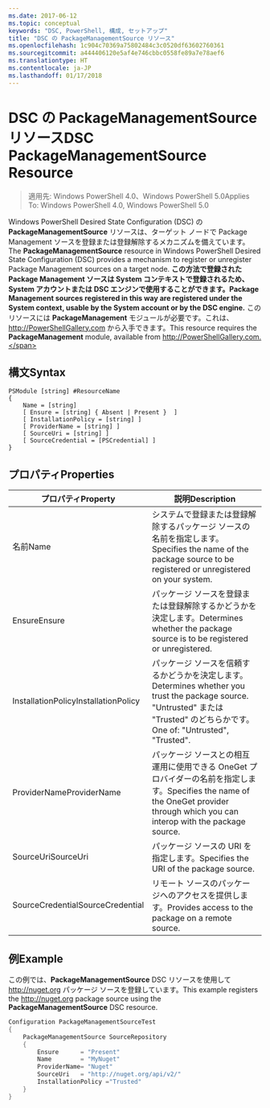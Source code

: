 ```yaml
---
ms.date: 2017-06-12
ms.topic: conceptual
keywords: "DSC, PowerShell, 構成, セットアップ"
title: "DSC の PackageManagementSource リソース"
ms.openlocfilehash: 1c904c70369a75802484c3c0520df63602760361
ms.sourcegitcommit: a444406120e5af4e746cbbc0558fe89a7e78aef6
ms.translationtype: HT
ms.contentlocale: ja-JP
ms.lasthandoff: 01/17/2018
---
```

# <a name="dsc-packagemanagementsource-resource"></a><span data-ttu-id="b923b-103">DSC の PackageManagementSource リソース</span><span class="sxs-lookup"><span data-stu-id="b923b-103">DSC PackageManagementSource Resource</span></span>

> <span data-ttu-id="b923b-104">適用先: Windows PowerShell 4.0、Windows PowerShell 5.0</span><span class="sxs-lookup"><span data-stu-id="b923b-104">Applies To: Windows PowerShell 4.0, Windows PowerShell 5.0</span></span>

<span data-ttu-id="b923b-105">Windows PowerShell Desired State Configuration (DSC) の **PackageManagementSource** リソースは、ターゲット ノードで Package Management ソースを登録または登録解除するメカニズムを備えています。</span><span class="sxs-lookup"><span data-stu-id="b923b-105">The **PackageManagementSource** resource in Windows PowerShell Desired State Configuration (DSC) provides a mechanism to register or unregister Package Management sources on a target node.</span></span> <span data-ttu-id="b923b-106">**この方法で登録された Package Management ソースは System コンテキストで登録されるため、System アカウントまたは DSC エンジンで使用することができます。**</span><span class="sxs-lookup"><span data-stu-id="b923b-106">**Package Management sources registered in this way are registered under the System context, usable by the System account or by the DSC engine.**</span></span> <span data-ttu-id="b923b-107">このリソースには **PackageManagement** モジュールが必要です。これは、http://PowerShellGallery.com から入手できます。</span><span class="sxs-lookup"><span data-stu-id="b923b-107">This resource requires the **PackageManagement** module, available from http://PowerShellGallery.com.</span></span>

## <a name="syntax"></a><span data-ttu-id="b923b-108">構文</span><span class="sxs-lookup"><span data-stu-id="b923b-108">Syntax</span></span>

```
PSModule [string] #ResourceName
{
    Name = [string]
    [ Ensure = [string] { Absent | Present }  ]
    [ InstallationPolicy = [string] ]
    [ ProviderName = [string] ]
    [ SourceUri = [string] ]
    [ SourceCredential = [PSCredential] ]
}
```

## <a name="properties"></a><span data-ttu-id="b923b-109">プロパティ</span><span class="sxs-lookup"><span data-stu-id="b923b-109">Properties</span></span>
|  <span data-ttu-id="b923b-110">プロパティ</span><span class="sxs-lookup"><span data-stu-id="b923b-110">Property</span></span>  |  <span data-ttu-id="b923b-111">説明</span><span class="sxs-lookup"><span data-stu-id="b923b-111">Description</span></span>   | 
|---|---| 
| <span data-ttu-id="b923b-112">名前</span><span class="sxs-lookup"><span data-stu-id="b923b-112">Name</span></span>| <span data-ttu-id="b923b-113">システムで登録または登録解除するパッケージ ソースの名前を指定します。</span><span class="sxs-lookup"><span data-stu-id="b923b-113">Specifies the name of the package source to be registered or unregistered on your system.</span></span>| 
| <span data-ttu-id="b923b-114">Ensure</span><span class="sxs-lookup"><span data-stu-id="b923b-114">Ensure</span></span>| <span data-ttu-id="b923b-115">パッケージ ソースを登録または登録解除するかどうかを決定します。</span><span class="sxs-lookup"><span data-stu-id="b923b-115">Determines whether the package source is to be registered or unregistered.</span></span>| 
| <span data-ttu-id="b923b-116">InstallationPolicy</span><span class="sxs-lookup"><span data-stu-id="b923b-116">InstallationPolicy</span></span>| <span data-ttu-id="b923b-117">パッケージ ソースを信頼するかどうかを決定します。</span><span class="sxs-lookup"><span data-stu-id="b923b-117">Determines whether you trust the package source.</span></span> <span data-ttu-id="b923b-118">"Untrusted" または "Trusted" のどちらかです。</span><span class="sxs-lookup"><span data-stu-id="b923b-118">One of: "Untrusted", "Trusted".</span></span>| 
| <span data-ttu-id="b923b-119">ProviderName</span><span class="sxs-lookup"><span data-stu-id="b923b-119">ProviderName</span></span>| <span data-ttu-id="b923b-120">パッケージ ソースとの相互運用に使用できる OneGet プロバイダーの名前を指定します。</span><span class="sxs-lookup"><span data-stu-id="b923b-120">Specifies the name of the OneGet provider through which you can interop with the package source.</span></span>| 
| <span data-ttu-id="b923b-121">SourceUri</span><span class="sxs-lookup"><span data-stu-id="b923b-121">SourceUri</span></span>| <span data-ttu-id="b923b-122">パッケージ ソースの URI を指定します。</span><span class="sxs-lookup"><span data-stu-id="b923b-122">Specifies the URI of the package source.</span></span>| 
| <span data-ttu-id="b923b-123">SourceCredential</span><span class="sxs-lookup"><span data-stu-id="b923b-123">SourceCredential</span></span>| <span data-ttu-id="b923b-124">リモート ソースのパッケージへのアクセスを提供します。</span><span class="sxs-lookup"><span data-stu-id="b923b-124">Provides access to the package on a remote source.</span></span>| 

## <a name="example"></a><span data-ttu-id="b923b-125">例</span><span class="sxs-lookup"><span data-stu-id="b923b-125">Example</span></span>

<span data-ttu-id="b923b-126">この例では、**PackageManagementSource** DSC リソースを使用して http://nuget.org パッケージ ソースを登録しています。</span><span class="sxs-lookup"><span data-stu-id="b923b-126">This example registers the http://nuget.org package source using the **PackageManagementSource** DSC resource.</span></span>

```powershell
Configuration PackageManagementSourceTest
{    
    PackageManagementSource SourceRepository
    {
        Ensure      = "Present" 
        Name        = "MyNuget" 
        ProviderName= "Nuget" 
        SourceUri   = "http://nuget.org/api/v2/"   
        InstallationPolicy ="Trusted" 
    }
}
```

